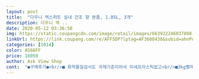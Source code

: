 ```yaml
---
layout: post 
title:  "다우니 엑스퍼트 실내 건조 향 본품, 1.05L, 3개" 
description: 다우니 엑 ..
date: 2020-05-12 03:36:58 
img: https://static.coupangcdn.com/image/retail/images/663922246037898-6dc0fcff-e2ed-492f-9d53-919019cbe3f0.jpg 
linkUrl: https://link.coupang.com/re/AFFSDP?lptag=AF3600438&subid=ahnPublicAsk&pageKey=1248531375&itemId=2246825376&vendorItemId=70244240403&traceid=V0-113-d612c5d868cb43df 
categories: [1014] 
color: A566FF 
price: 16050 
author: Ask View Shop 
cont:  "●구매후기●<br/>■ 화학물질검사도 국제기준이어서 미세프라스틱없고<br/>■3kg빨래시 기존제품 3분의1사용이니까         240회사용하겠네요<br/>■가격 17,700원  즉시할인가9% 16,050원<br/>■미국안전보호청 안전기준 검사제품<br/>■용량  1.<br/>05리터3개<br/>■초고농축으로 기존제품대비 3분에1만 사용해도 됨<br/>■피부에24시간 면포검사로 알러지있으신분도 안전<br/>■향   쟈스민향<br/>간편해져서 흡족합니당<br/>갠적인 취향일 수 있으니 구매참조하시고<br/>계속 사용할것 같아요<br/>그래서 엑스퍼트로 선택<br/>꼭  냄새제거 세탁이 필수였는데 엑스퍼트하나로<br/>다우니제품 사용하고 있었지만<br/>더운철엔 손빨래가 많아  순면티셔츠,속옷등탈수를 약하게해 건조하면<br/>도움되셨으면 좋겠습니다<br/>바로빨래해 널었죠 집안가득 쟈스민향<br/>빨래양이  많아지는 계절이 왔네요<br/>빨래에 수분이 많아 베란다에서 건조해도<br/>실내건조가 아니더라도 베란다에 빨래널때와<br/>실내건조시와  유연제를  구별하는것도 일이고<br/>실내건조용 다우니 엑스퍼트로  바꿧습니다<br/>않게 되었습니다.<br/><br/>어제밤11시에 주문했더니 새벽에 도착했네요<br/>얼마나 땀을 흘리는지<br/>왠만큼 통풍이 잘되는 날 빼고는 일기예보 참고까지<br/>이 향 저의 최애 향이에요, 얼굴 파묻고 안때고 싶음... <br/>힛<br/>장난아니네여 집안에 사용하던 향기제품 필요치<br/>저는 아들만 둘이고 남편까지 셋이<br/>해야능<br/>향도 좋고 빨래 말라도 오래도록가네요 역시 다우니<br/>향이 상큼하니 쓰기좋아요<br/>회당70원정도<br/>" 
---
```

